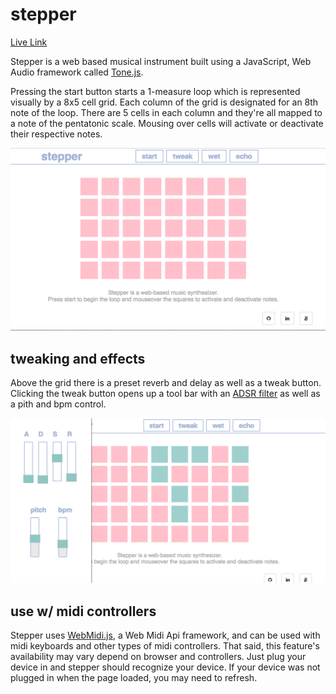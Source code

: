 # stepper

[Live Link](https://eakman.github.io/stepper/)

Stepper is a web based musical instrument built using a JavaScript, Web Audio framework called [Tone.js](https://github.com/Tonejs/Tone.js).

Pressing the start button starts a 1-measure loop which is represented visually by a 8x5 cell grid. Each column of the grid is designated for an 8th note of the loop. There are 5 cells in each column and they're all mapped to a note of the pentatonic scale. Mousing over cells will activate or deactivate their respective notes.

![alt text](./assets/grid.png)

## tweaking and effects

Above the grid there is a preset reverb and delay as well as a tweak button. Clicking the tweak button opens up a tool bar with an [ADSR filter](http://en.wikiaudio.org/ADSR_envelope) as well as a pith and bpm control.

![alt text](./assets/toolbar.png)

## use w/ midi controllers

Stepper uses [WebMidi.js](https://github.com/cotejp/webmidi), a Web Midi Api framework, and can be used with midi keyboards and other types of midi controllers. That said, this feature's availability may vary depend on browser and controllers. Just plug your device in and stepper should recognize your device. If your device was not plugged in when the page loaded, you may need to refresh.
